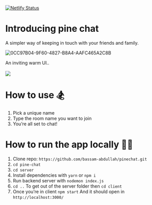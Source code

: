[![Netlify Status](https://api.netlify.com/api/v1/badges/07cc3549-02a8-4ce0-abe3-af55b899faa2/deploy-status)](https://app.netlify.com/sites/pinechat/deploys)

# Introducing pine chat

A simpler way of keeping in touch with your friends and family.

![0CC97B04-9F60-4827-B8A4-AAFC465A2C8B](https://user-images.githubusercontent.com/60147220/166165801-f5f890ff-328a-4383-95b5-5dc9dfb1d133.JPEG)

An inviting warm UI.. <br/>
<br/>
<img src="https://user-images.githubusercontent.com/60147220/168487081-f9c84ccd-a7b5-4c3a-9f48-ad532e0454b8.JPEG"> 


# How to use 🏂
1. Pick a unique name 
2. Type the room name you want to join  
3. You’re all set to chat! 

# How to run the app locally 👨‍💻
1. Clone repo: `https://github.com/bassam-abdullah/pinechat.git`
2. `cd pine-chat`
3. `cd server`
4. Install dependencies with `yarn` or `npm i`
5. Run backend server with `nodemon index.js`
6. `cd ..` To get out of the server folder then `cd client`
7. Once you’re in client `npm start` And it should open in `http://localhost:3000/`



